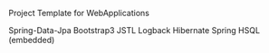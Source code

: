 Project Template for WebApplications

Spring-Data-Jpa
Bootstrap3
JSTL
Logback
Hibernate
Spring
HSQL (embedded)
